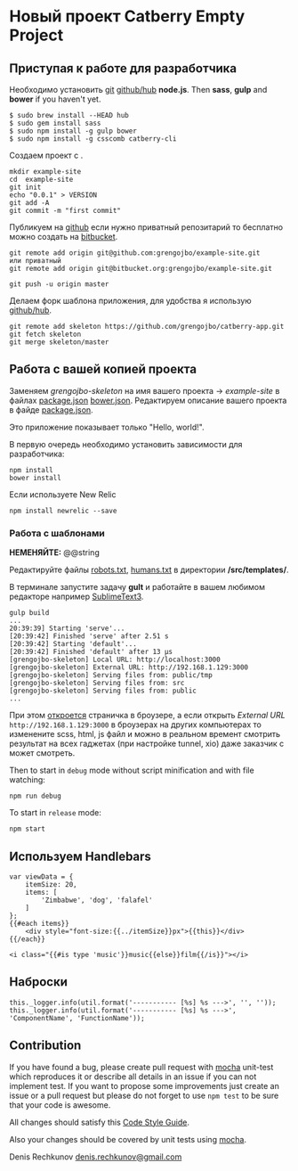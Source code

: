 #  Новый проект Catberry Empty Project

## Приступая к работе для разработчика

Необходимо установить [git](http://git-scm.com/downloads) [github/hub](https://github.com/github/hub) **node.js**. Then **sass**, **gulp** and **bower** if you haven't yet.

```
$ sudo brew install --HEAD hub
$ sudo gem install sass
$ sudo npm install -g gulp bower
$ sudo npm install -g csscomb catberry-cli
```

Создаем проект с .

```
mkdir example-site
cd  example-site
git init
echo "0.0.1" > VERSION
git add -A
git commit -m "first commit"
```

Публикуем на [github](https://github.com) если нужно приватный репозитарий то бесплатно можно создать на [bitbucket](https://bitbucket.org).

```
git remote add origin git@github.com:grengojbo/example-site.git
или приватный
git remote add origin git@bitbucket.org:grengojbo/example-site.git

git push -u origin master
```

Делаем форк шаблона приложения, для удобства я использую [github/hub](https://github.com/github/hub).

```
git remote add skeleton https://github.com/grengojbo/catberry-app.git
git fetch skeleton
git merge skeleton/master
```


## Работа с вашей копией проекта

Заменяем *grengojbo-skeleton* на имя вашего проекта -> *example-site* в файлах [package.json](./package.json) [bower.json](./bower.json). Редактируем описание вашего проекта в файде [package.json](./package.json).

Это приложение показывает только "Hello, world!".

В первую очередь необходимо установить зависимости для разработчика:

```
npm install
bower install
```

Если используете New Relic

```
npm install newrelic --save
```

### Работа с шаблонами 

**НЕМЕНЯЙТЕ:** @@string

Редактируйте файлы [robots.txt](./src/templates/robots.txt), [humans.txt](./src/templates/humans.txt) в директории **/src/templates/**. 

В терминале запустите задачу **gult** и работайте в вашем любимом редакторе например [SublimeText3](http://www.sublimetext.com/3).
```
gulp build
...
20:39:39] Starting 'serve'...
[20:39:42] Finished 'serve' after 2.51 s
[20:39:42] Starting 'default'...
[20:39:42] Finished 'default' after 13 μs
[grengojbo-skeleton] Local URL: http://localhost:3000
[grengojbo-skeleton] External URL: http://192.168.1.129:3000
[grengojbo-skeleton] Serving files from: public/tmp
[grengojbo-skeleton] Serving files from: src
[grengojbo-skeleton] Serving files from: public
...
```

При этом [откроется](http://localhost:3000) страничка в броузере, а если открыть *External URL* ```http://192.168.1.129:3000``` в броузерах на других компьютерах то изменените scss, html, js файл и можно в реальном времент смотрить результат на всех гаджетах (при настройке tunnel, xio) даже заказчик с может смотреть.



Then to start in `debug` mode without script minification and with file watching:

```
npm run debug
```

To start in `release` mode:

```
npm start
```

## Используем Handlebars

```
var viewData = {
    itemSize: 20,
    items: [
        'Zimbabwe', 'dog', 'falafel'
    ]
};
{{#each items}}
    <div style="font-size:{{../itemSize}}px">{{this}}</div>
{{/each}}

<i class="{{#is type 'music'}}music{{else}}film{{/is}}"></i>
```

## Наброски

```
this._logger.info(util.format('----------- [%s] %s --->', '', ''));
this._logger.info(util.format('----------- [%s] %s --->', 'ComponentName', 'FunctionName'));
```

## Contribution
If you have found a bug, please create pull request with [mocha](https://www.npmjs.org/package/mocha) 
unit-test which reproduces it or describe all details in an issue if you can not
implement test. If you want to propose some improvements just create an issue or
a pull request but please do not forget to use `npm test` to be sure that your
code is awesome.

All changes should satisfy this [Code Style Guide](https://github.com/catberry/catberry/blob/4.0.0/docs/code-style-guide.md).

Also your changes should be covered by unit tests using [mocha](https://www.npmjs.org/package/mocha).

Denis Rechkunov <denis.rechkunov@gmail.com>
